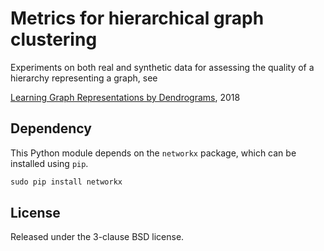 # Metrics for hierarchical graph clustering 

Experiments on both real and synthetic data for assessing the quality of a hierarchy representing a graph, see

[Learning Graph Representations by Dendrograms](http://arxiv.org/abs/1807.05087), 2018


## Dependency

This Python module depends on the `networkx` package,
which can be installed using `pip`.

```python
sudo pip install networkx
```


## License


Released under the 3-clause BSD license.

